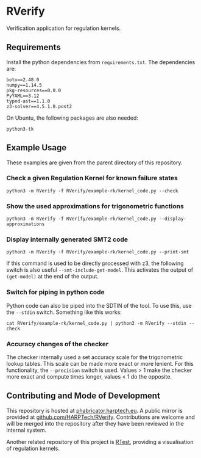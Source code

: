 RVerify
=======

Verification application for regulation kernels. 

Requirements
------------

Install the python dependencies from `requirements.txt`. The dependencies are:

	boto==2.48.0
	numpy==1.14.5
	pkg-resources==0.0.0
	PyYAML==3.12
	typed-ast==1.1.0
	z3-solver==4.5.1.0.post2

On Ubuntu, the following packages are also needed:

    python3-tk

Example Usage
-------------

These examples are given from the parent directory of this repository.

### Check a given Regulation Kernel for known failure states 

    python3 -m RVerify -f RVerify/example-rk/kernel_code.py --check
	
### Show the used approximations for trigonometric functions

    python3 -m RVerify -f RVerify/example-rk/kernel_code.py --display-approximations

### Display internally generated SMT2 code

    python3 -m RVerify -f RVerify/example-rk/kernel_code.py --print-smt 
	
If this command is used to be directly processed with z3, the following switch is
also useful `--smt-include-get-model`. This activates the output of
`(get-model)` at the end of the output.

### Switch for piping in python code

Python code can also be piped into the SDTIN of the tool. To use this, use the
`--stdin` switch. Something like this works:

    cat RVerify/example-rk/kernel_code.py | python3 -m RVerify --stdin --check
	
### Accuracy changes of the checker

The checker internally used a set accuracy scale for the trigonometric lookup tables. This
scale can be made more exact or more lenient. For this functionality, the `--precision` switch
is used. Values > 1 make the checker more exact and compute times longer, values < 1 
do the opposite.

Contributing and Mode of Development
------------------------------------

This repository is hosted at [phabricator.harptech.eu](https://phabricator.harptech.eu).
A public mirror is provided
at [github.com/HARPTech/RVerify](https://github.com/HARPTech/RVerify). Contributions
are welcome and will be merged into the repository after they have been reviewed
in the internal system.

Another related repository of this project is [RTest](https://github.com/HARPTech/RTest), providing a visualisation
of regulation kernels.
